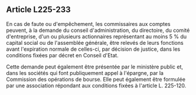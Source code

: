 Article L225-233
----
En cas de faute ou d'empêchement, les commissaires aux comptes peuvent, à la
demande du conseil d'administration, du directoire, du comité d'entreprise, d'un
ou plusieurs actionnaires représentant au moins 5 % du capital social ou de
l'assemblée générale, être relevés de leurs fonctions avant l'expiration normale
de celles-ci, par décision de justice, dans les conditions fixées par décret en
Conseil d'Etat.

Cette demande peut également être présentée par le ministère public et, dans les
sociétés qui font publiquement appel à l'épargne, par la Commission des
opérations de bourse. Elle peut également être formulée par une association
répondant aux conditions fixées à l'article L. 225-120.
